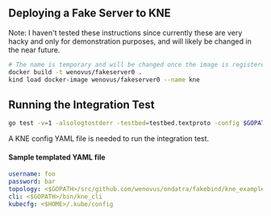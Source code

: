 ## Deploying a Fake Server to KNE

Note: I haven't tested these instructions since currently these are very hacky
and only for demonstration purposes, and will likely be changed in the near
future.

```bash
# The name is temporary and will be changed once the image is registered.
docker build -t wenovus/fakeserver0 .
kind load docker-image wenovus/fakeserver0 --name kne
```

## Running the Integration Test

```bash
go test -v=1 -alsologtostderr -testbed=testbed.textproto -config $GOPATH/src/github.com/wenovus/ondatra/fakebind/kne_example/kne_config.yaml
```

A KNE config YAML file is needed to run the integration test.

#### Sample templated YAML file

```yaml
username: foo
password: bar
topology: <$GOPATH>/src/github.com/wenovus/ondatra/fakebind/kne_example/1node-fake.textproto
cli: <$GOPATH>/bin/kne_cli
kubecfg: <$HOME>/.kube/config
```
